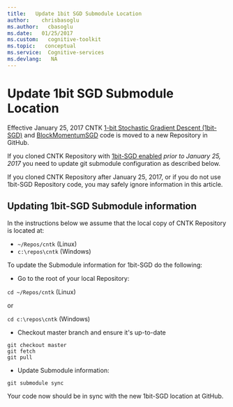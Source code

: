 ```yaml
---
title:   Update 1bit SGD Submodule Location
author:    chrisbasoglu
ms.author:   cbasoglu
ms.date:   01/25/2017
ms.custom:   cognitive-toolkit
ms.topic:   conceptual
ms.service:  Cognitive-services
ms.devlang:   NA
---
```


# Update 1bit SGD Submodule Location

Effective January 25, 2017 CNTK [1-bit Stochastic Gradient Descent (1bit-SGD)](./Enabling-1bit-SGD.md) and [BlockMomentumSGD](./Multiple-GPUs-and-machines.md) code is moved to a new Repository in GitHub.

If you cloned CNTK Repository with [1bit-SGD enabled](./Enabling-1bit-SGD.md) *prior to January 25, 2017* you need to update git submodule configuration as described below.

If you cloned CNTK Repository after January 25, 2017, or if you do not use 1bit-SGD Repository code, you may safely ignore information in this article.

## Updating 1bit-SGD Submodule information

In the instructions below we assume that the local copy of CNTK Repository is located at:

* `~/Repos/cntk` (Linux)
* `c:\repos\cntk` (Windows)

To update the Submodule information for 1bit-SGD do the following:

* Go to the root of your local Repository:

```cd ~/Repos/cntk``` (Linux)

or

```cd c:\repos\cntk``` (Windows)

* Checkout master branch and ensure it's up-to-date
```
git checkout master
git fetch
git pull
```

* Update Submodule information:

```git submodule sync```

Your code now should be in sync with the new 1bit-SGD location at GitHub.
